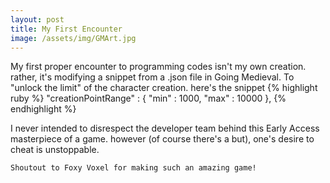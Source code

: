 ```yaml
---
layout: post
title: My First Encounter
image: /assets/img/GMArt.jpg
---
```

My first proper encounter to programming codes isn't my own creation. rather, it's modifying a snippet from a .json file in Going Medieval. To "unlock the limit" of the character creation.
here's the snippet
{% highlight ruby %}
"creationPointRange" : {
    "min" : 1000,
    "max" : 10000
},
{% endhighlight %}

I never intended to disrespect the developer team behind this Early Access masterpiece of a game. however (of course there's a but), one's desire to cheat is unstoppable.

```
Shoutout to Foxy Voxel for making such an amazing game!
```

